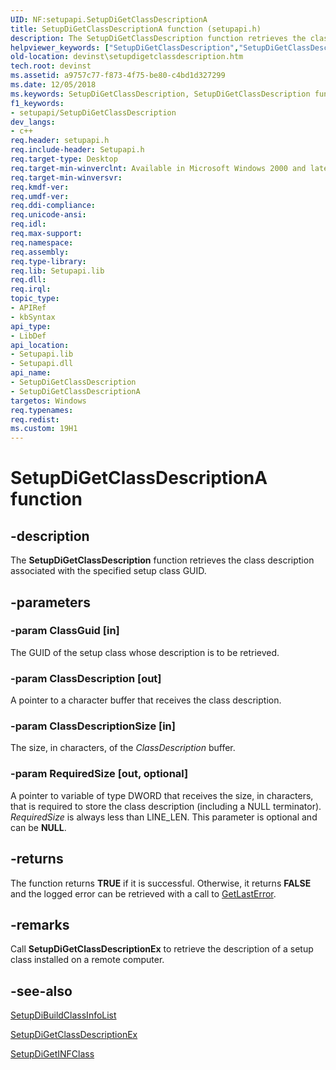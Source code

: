 ```yaml
---
UID: NF:setupapi.SetupDiGetClassDescriptionA
title: SetupDiGetClassDescriptionA function (setupapi.h)
description: The SetupDiGetClassDescription function retrieves the class description associated with the specified setup class GUID.
helpviewer_keywords: ["SetupDiGetClassDescription","SetupDiGetClassDescription function [Device and Driver Installation]","SetupDiGetClassDescriptionA","SetupDiGetClassDescriptionW","devinst.setupdigetclassdescription","di-rtns_90458b4a-959d-4344-ae06-c88cbdbbfbdf.xml","setupapi/SetupDiGetClassDescription"]
old-location: devinst\setupdigetclassdescription.htm
tech.root: devinst
ms.assetid: a9757c77-f873-4f75-be80-c4bd1d327299
ms.date: 12/05/2018
ms.keywords: SetupDiGetClassDescription, SetupDiGetClassDescription function [Device and Driver Installation], SetupDiGetClassDescriptionA, SetupDiGetClassDescriptionW, devinst.setupdigetclassdescription, di-rtns_90458b4a-959d-4344-ae06-c88cbdbbfbdf.xml, setupapi/SetupDiGetClassDescription
f1_keywords:
- setupapi/SetupDiGetClassDescription
dev_langs:
- c++
req.header: setupapi.h
req.include-header: Setupapi.h
req.target-type: Desktop
req.target-min-winverclnt: Available in Microsoft Windows 2000 and later versions of Windows.
req.target-min-winversvr: 
req.kmdf-ver: 
req.umdf-ver: 
req.ddi-compliance: 
req.unicode-ansi: 
req.idl: 
req.max-support: 
req.namespace: 
req.assembly: 
req.type-library: 
req.lib: Setupapi.lib
req.dll: 
req.irql: 
topic_type:
- APIRef
- kbSyntax
api_type:
- LibDef
api_location:
- Setupapi.lib
- Setupapi.dll
api_name:
- SetupDiGetClassDescription
- SetupDiGetClassDescriptionA
targetos: Windows
req.typenames: 
req.redist: 
ms.custom: 19H1
---
```


# SetupDiGetClassDescriptionA function


## -description


The <b>SetupDiGetClassDescription</b> function retrieves the class description associated with the specified setup class GUID.


## -parameters




### -param ClassGuid [in]

The GUID of the setup class whose description is to be retrieved.


### -param ClassDescription [out]

A pointer to a character buffer that receives the class description.


### -param ClassDescriptionSize [in]

The size, in characters, of the <i>ClassDescription</i> buffer.


### -param RequiredSize [out, optional]

A pointer to variable of type DWORD that receives the size, in characters, that is required to store the class description (including a NULL terminator). <i>RequiredSize</i> is always less than LINE_LEN. This parameter is optional and can be <b>NULL</b>.


## -returns



The function returns <b>TRUE</b> if it is successful. Otherwise, it returns <b>FALSE</b> and the logged error can be retrieved with a call to <a href="https://msdn.microsoft.com/library/ms679360(VS.85).aspx">GetLastError</a>.




## -remarks



Call <b>SetupDiGetClassDescriptionEx</b> to retrieve the description of a setup class installed on a remote computer.




## -see-also




<a href="https://docs.microsoft.com/windows/desktop/api/setupapi/nf-setupapi-setupdibuildclassinfolist">SetupDiBuildClassInfoList</a>



<a href="https://docs.microsoft.com/windows/desktop/api/setupapi/nf-setupapi-setupdigetclassdescriptionexa">SetupDiGetClassDescriptionEx</a>



<a href="https://docs.microsoft.com/windows/desktop/api/setupapi/nf-setupapi-setupdigetinfclassa">SetupDiGetINFClass</a>
 

 

